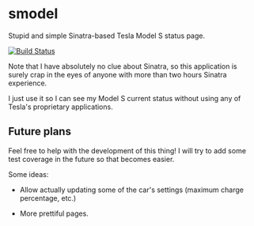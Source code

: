 smodel
======

Stupid and simple Sinatra-based Tesla Model S status page.

[![Build Status](https://travis-ci.org/psy-q/smodel.svg?branch=master)](https://travis-ci.org/psy-q/smodel)

Note that I have absolutely no clue about Sinatra, so this
application is surely crap in the eyes of anyone with more
than two hours Sinatra experience.

I just use it so I can see my Model S current status without
using any of Tesla's proprietary applications.


## Future plans

Feel free to help with the development of this thing! I will
try to add some test coverage in the future so that becomes
easier.

Some ideas:

* Allow actually updating some of the car's settings (maximum
charge percentage, etc.)

* More prettiful pages.
